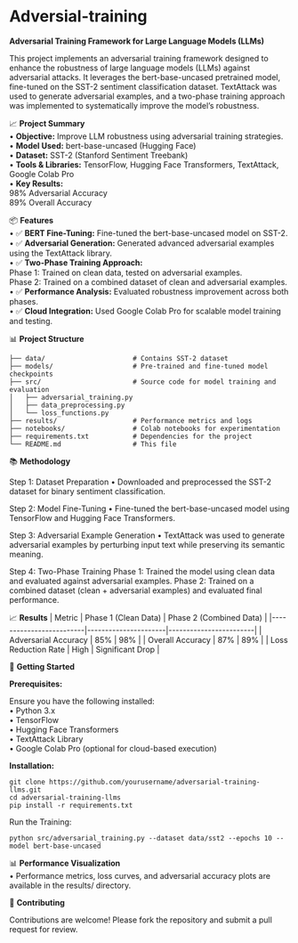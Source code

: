 # Adversial-training

**Adversarial Training Framework for Large Language Models (LLMs)**

This project implements an adversarial training framework designed to enhance the robustness of large language models (LLMs) against adversarial attacks. It leverages the bert-base-uncased pretrained model, fine-tuned on the SST-2 sentiment classification dataset. TextAttack was used to generate adversarial examples, and a two-phase training approach was implemented to systematically improve the model’s robustness.

📈 **Project Summary**  
	•	**Objective:** Improve LLM robustness using adversarial training strategies.  
	•	**Model Used:** bert-base-uncased (Hugging Face)  
	•	**Dataset:** SST-2 (Stanford Sentiment Treebank)  
	•	**Tools & Libraries:** TensorFlow, Hugging Face Transformers, TextAttack, Google Colab Pro  
	•	**Key Results:**  
			98% Adversarial Accuracy  
			89% Overall Accuracy  

 📦 **Features**  
	•	✅ **BERT Fine-Tuning:** Fine-tuned the bert-base-uncased model on SST-2.  
	•	✅ **Adversarial Generation:** Generated advanced adversarial examples using the TextAttack library.  
	•	✅ **Two-Phase Training Approach:**  
	    		Phase 1: Trained on clean data, tested on adversarial examples.  
	        	Phase 2: Trained on a combined dataset of clean and adversarial examples.  
	•	✅ **Performance Analysis:** Evaluated robustness improvement across both phases.  
	•	✅ **Cloud Integration:** Used Google Colab Pro for scalable model training and testing.  
 
 📊 **Project Structure**
```
├── data/                      # Contains SST-2 dataset
├── models/                    # Pre-trained and fine-tuned model checkpoints
├── src/                       # Source code for model training and evaluation
│   ├── adversarial_training.py
│   ├── data_preprocessing.py
│   └── loss_functions.py
├── results/                   # Performance metrics and logs
├── notebooks/                 # Colab notebooks for experimentation
├── requirements.txt           # Dependencies for the project
└── README.md                  # This file
```
📚 **Methodology**

Step 1: Dataset Preparation
	•	Downloaded and preprocessed the SST-2 dataset for binary sentiment classification.

Step 2: Model Fine-Tuning
	•	Fine-tuned the bert-base-uncased model using TensorFlow and Hugging Face Transformers.

Step 3: Adversarial Example Generation
	•	TextAttack was used to generate adversarial examples by perturbing input text while preserving its semantic meaning.

Step 4: Two-Phase Training
		Phase 1: Trained the model using clean data and evaluated against adversarial examples.
		Phase 2: Trained on a combined dataset (clean + adversarial examples) and evaluated final performance.

📈 **Results**
| Metric                  | Phase 1 (Clean Data) | Phase 2 (Combined Data) |
|-------------------------|----------------------|------------------------|
| Adversarial Accuracy    | 85%                 | 98%                   |
| Overall Accuracy        | 87%                 | 89%                   |
| Loss Reduction Rate     | High                | Significant Drop      |

🚀 **Getting Started**

**Prerequisites:**  

Ensure you have the following installed:  
	•	Python 3.x  
	•	TensorFlow  
	•	Hugging Face Transformers  
	•	TextAttack Library  
	•	Google Colab Pro (optional for cloud-based execution)  

**Installation:**
```
git clone https://github.com/yourusername/adversarial-training-llms.git
cd adversarial-training-llms
pip install -r requirements.txt
```
Run the Training:
```
python src/adversarial_training.py --dataset data/sst2 --epochs 10 --model bert-base-uncased
```
📊 **Performance Visualization**  
	•	Performance metrics, loss curves, and adversarial accuracy plots are available in the results/ directory.

 🤝 **Contributing**

Contributions are welcome! Please fork the repository and submit a pull request for review.

